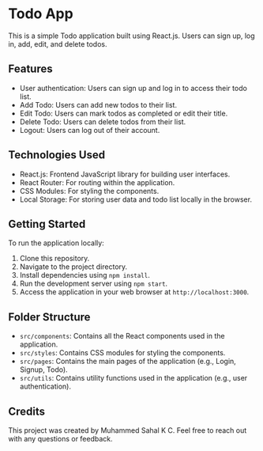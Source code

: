 # Todo App

This is a simple Todo application built using React.js. Users can sign up, log in, add, edit, and delete todos.

## Features

- User authentication: Users can sign up and log in to access their todo list.
- Add Todo: Users can add new todos to their list.
- Edit Todo: Users can mark todos as completed or edit their title.
- Delete Todo: Users can delete todos from their list.
- Logout: Users can log out of their account.

## Technologies Used

- React.js: Frontend JavaScript library for building user interfaces.
- React Router: For routing within the application.
- CSS Modules: For styling the components.
- Local Storage: For storing user data and todo list locally in the browser.

## Getting Started

To run the application locally:

1. Clone this repository.
2. Navigate to the project directory.
3. Install dependencies using `npm install`.
4. Run the development server using `npm start`.
5. Access the application in your web browser at `http://localhost:3000`.

## Folder Structure

- `src/components`: Contains all the React components used in the application.
- `src/styles`: Contains CSS modules for styling the components.
- `src/pages`: Contains the main pages of the application (e.g., Login, Signup, Todo).
- `src/utils`: Contains utility functions used in the application (e.g., user authentication).

## Credits

This project was created by Muhammed Sahal K C. Feel free to reach out with any questions or feedback.

